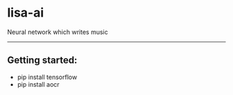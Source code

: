 # lisa-ai
Neural network which writes music

***

## Getting started:
* pip install tensorflow
* pip install aocr

